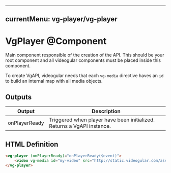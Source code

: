 ---
currentMenu: vg-player/vg-player
--------------------------------

# VgPlayer @Component

Main component responsible of the creation of the API. This should be your root component and all videogular components must be placed inside this component.

To create VgAPI, videogular needs that each `vg-media` directive haves an `id` to build an internal map with all media objects.

## Outputs

| Output | Description |
|--- |--- |
| onPlayerReady | Triggered when player have been initialized. Returns a VgAPI instance. |

## HTML Definition

```html
<vg-player (onPlayerReady)="onPlayerReady($event)">
    <video vg-media id="my-video" src="http://static.videogular.com/assets/videos/videogular.mp4" type="video/mp4">
</vg-player>
```
